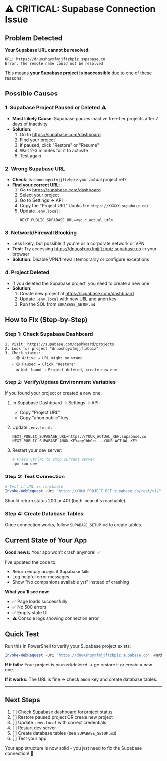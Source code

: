 # ⚠️ CRITICAL: Supabase Connection Issue

## Problem Detected

**Your Supabase URL cannot be resolved:**

```
URL: https://dnuoshqyxfmjjftzbpiz.supabase.co
Error: The remote name could not be resolved
```

This means **your Supabase project is inaccessible** due to one of these reasons:

## Possible Causes

### 1. Supabase Project Paused or Deleted ⚠️

- **Most Likely Cause**: Supabase pauses inactive free-tier projects after 7 days of inactivity
- **Solution**:
  1. Go to https://supabase.com/dashboard
  2. Find your project
  3. If paused, click "Restore" or "Resume"
  4. Wait 2-3 minutes for it to activate
  5. Test again

### 2. Wrong Supabase URL

- **Check**: Is `dnuoshqyxfmjjftzbpiz` your actual project ref?
- **Find your correct URL**:
  1. Go to https://supabase.com/dashboard
  2. Select your project
  3. Go to Settings → API
  4. Copy the "Project URL" (looks like `https://XXXXX.supabase.co`)
  5. Update `.env.local`:
     ```
     NEXT_PUBLIC_SUPABASE_URL=<your_actual_url>
     ```

### 3. Network/Firewall Blocking

- Less likely, but possible if you're on a corporate network or VPN
- **Test**: Try accessing https://dnuoshqyxfmjjftzbpiz.supabase.co in your browser
- **Solution**: Disable VPN/firewall temporarily or configure exceptions

### 4. Project Deleted

- If you deleted the Supabase project, you need to create a new one
- **Solution**:
  1. Create new project at https://supabase.com/dashboard
  2. Update `.env.local` with new URL and anon key
  3. Run the SQL from `SUPABASE_SETUP.md`

## How to Fix (Step-by-Step)

### Step 1: Check Supabase Dashboard

```
1. Visit: https://supabase.com/dashboard/projects
2. Look for project "dnuoshqyxfmjjftzbpiz"
3. Check status:
   - 🟢 Active → URL might be wrong
   - 🟡 Paused → Click "Restore"
   - ❌ Not found → Project deleted, create new one
```

### Step 2: Verify/Update Environment Variables

If you found your project or created a new one:

1. In Supabase Dashboard → Settings → API:

   - Copy "Project URL"
   - Copy "anon public" key

2. Update `.env.local`:

   ```env
   NEXT_PUBLIC_SUPABASE_URL=https://YOUR_ACTUAL_REF.supabase.co
   NEXT_PUBLIC_SUPABASE_ANON_KEY=eyJhbGci...YOUR_ACTUAL_KEY
   ```

3. Restart your dev server:
   ```powershell
   # Press Ctrl+C to stop current server
   npm run dev
   ```

### Step 3: Test Connection

```powershell
# Test if URL is reachable
Invoke-WebRequest -Uri "https://YOUR_PROJECT_REF.supabase.co/rest/v1/" -Method Head -UseBasicParsing
```

Should return status 200 or 401 (both mean it's reachable).

### Step 4: Create Database Tables

Once connection works, follow `SUPABASE_SETUP.md` to create tables.

## Current State of Your App

**Good news:** Your app won't crash anymore! ✅

I've updated the code to:

- Return empty arrays if Supabase fails
- Log helpful error messages
- Show "No companions available yet" instead of crashing

**What you'll see now:**

- ✅ Page loads successfully
- ✅ No 500 errors
- ✅ Empty state UI
- ⚠️ Console logs showing connection error

## Quick Test

Run this in PowerShell to verify your Supabase project exists:

```powershell
Invoke-WebRequest -Uri "https://dnuoshqyxfmjjftzbpiz.supabase.co" -Method Head -UseBasicParsing
```

**If it fails:** Your project is paused/deleted → go restore it or create a new one.

**If it works:** The URL is fine → check anon key and create database tables.

---

## Next Steps

1. [ ] Check Supabase dashboard for project status
2. [ ] Restore paused project OR create new project
3. [ ] Update `.env.local` with correct credentials
4. [ ] Restart dev server
5. [ ] Create database tables (see `SUPABASE_SETUP.md`)
6. [ ] Test your app

Your app structure is now solid - you just need to fix the Supabase connection! 🚀
